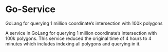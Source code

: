 # Go-Service
GoLang for querying 1 million coordinate’s intersection with 100k polygons


A service in GoLang for querying 1 million coordinate’s intersection with 100k polygons. This service reduced the original time of 4 hours to 4 minutes which includes indexing all polygons and querying in it.
